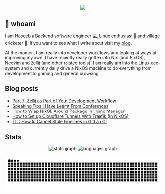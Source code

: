 <div align="center">
  <img height="150" src="https://gitlab.com/uploads/-/system/project/avatar/40020538/37decf44c034050aa85e287982dfc91d5841db78_1_.png"  />
</div>

## 👋 whoami

I am Haseeb a Backend software engineer 💻, Linux enthusiast 🐧 and village cricketer 🏏.
If you want to see what I write about visit my [blog](https://haseebmajid.dev/posts).

At the moment I am really into developer workflows and looking at ways at improving my own. I have recently really
gotten into Nix (and NixOS), Neovim and Zellij (and other related tools). I am really am into the Linux eco-system
and currently daily drive a NixOS machine to do everything from development to gaming and general browsing.

## Blog posts
<!-- BLOG-POST-LIST:START -->
- [Part 7: Zellij as Part of Your Development Workflow](https://haseebmajid.dev/posts/2024-12-18-part-7-zellij-as-part-of-your-development-workflow/)
- [Speaking Tips I Have Learnt From Conferences](https://haseebmajid.dev/posts/2024-12-15-speaking-tips-i-ve-learnt/)
- [How to Wrap NixGL Around Package in Home Manager](https://haseebmajid.dev/posts/2024-10-15-how-to-wrap-nixgl-around-package-in-home-manager/)
- [How to Set up Cloudflare Tunnels With Traefik &lpar;In NixOS&rpar;](https://haseebmajid.dev/posts/2024-09-30-how-to-setup-cloudflare-tunnels-to-point-to-service-behind-traefik/)
- [TIL: How to Cancel Stale Pipelines in GitLab CI](https://haseebmajid.dev/posts/2024-09-15-til-how-to-cancel-stale-pipelines-in-gitlab-ci/)
<!-- BLOG-POST-LIST:END -->

## Stats

<div align="center">
  <img src="https://github-readme-stats.vercel.app/api?username=hmajid2301&hide_title=false&hide_rank=false&show_icons=true&include_all_commits=true&count_private=true&disable_animations=false&theme=dracula&locale=en&hide_border=false" height="150" alt="stats graph"  />
  <img src="https://github-readme-stats.vercel.app/api/top-langs?username=hmajid2301&locale=en&hide_title=false&layout=compact&card_width=320&langs_count=5&theme=dracula&hide_border=false" height="150" alt="languages graph"  />
</div>

<br clear="both">

<img src="https://raw.githubusercontent.com/hmajid2301/hmajid2301/output/snake.svg" alt="Snake animation" />

